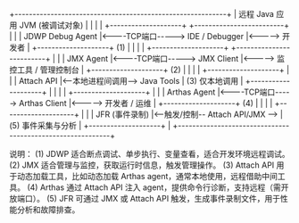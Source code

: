 +-----------------------------------------------------------+
|                  远程 Java 应用 JVM (被调试对象)            |
|                                                           |
|   +--------------------+   +-------------------------+   |
|   | JDWP Debug Agent   |<----TCP端口-----> IDE / Debugger |<-----> 开发者
|   +--------------------+                             (1)   |
|                                                           |
|   +--------------------+   +-------------------------+   |
|   | JMX Agent          |<----TCP端口-----> JMX Client    |<-----> 监控工具 / 管理控制台
|   +--------------------+            (2)                    |
|                                                           |
|   +--------------------+                                  |
|   | Attach API         |<--本地进程间调用--> Java Tools   |   (3) 仅本地调用
|   +--------------------+                                  |
|                                                           |
|   +--------------------+                                  |
|   | Arthas Agent       |<----TCP端口-----> Arthas Client  |<-----> 开发者 / 运维
|   +--------------------+            (4)                    |
|                                                           |
|   +--------------------+                                  |
|   | JFR (事件录制)     |<--触发/控制-- Attach API/JMX --> |(5) 事件采集与分析
|   +--------------------+                                  |
+-----------------------------------------------------------+

说明：
(1) JDWP 适合断点调试、单步执行、变量查看，适合开发环境远程调试。
(2) JMX 适合管理与监控，获取运行时信息，触发管理操作。
(3) Attach API 用于动态加载工具，比如动态加载 Arthas agent，通常本地使用，远程借助中间工具。
(4) Arthas 通过 Attach API 注入 agent，提供命令行诊断，支持远程（需开放端口）。
(5) JFR 可通过 JMX 或 Attach API 触发，生成事件录制文件，用于性能分析和故障排查。
